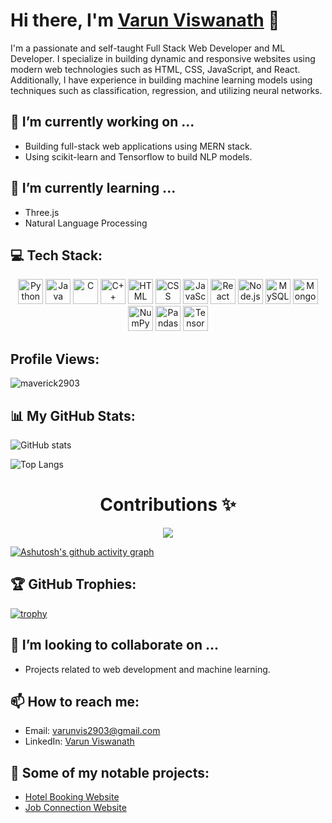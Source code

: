 # Hi there, I'm [Varun Viswanath](https://github.com/maverick2903) 👋

<!--[![Typing SVG](https://readme-typing-svg.demolab.com?font=Fira+Code&weight=500&size=27&pause=1000&background=952FFF00&width=435&lines=A+Passionate+CS+Student;)](https://git.io/typing-svg) !-->

I'm a passionate and self-taught Full Stack Web Developer and ML Developer. I specialize in building dynamic and responsive websites using modern web technologies such as HTML, CSS, JavaScript, and React. Additionally, I have experience in building machine learning models using techniques such as classification, regression, and utilizing neural networks.

## 🔭 I’m currently working on ...
- Building full-stack web applications using MERN stack.
- Using scikit-learn and Tensorflow to build NLP models.

## 🌱 I’m currently learning ...
- Three.js
- Natural Language Processing

## 💻 Tech Stack:

<p align="center">
  <img src="https://img.icons8.com/color/48/000000/python.png" alt="Python" width="40" height="40"/>
  <img src="https://img.icons8.com/color/48/000000/java-coffee-cup-logo.png" alt="Java" width="40" height="40"/>
  <img src="https://img.icons8.com/color/48/000000/c-programming.png" alt="C" width="40" height="40"/>
  <img src="https://img.icons8.com/color/48/000000/c-plus-plus-logo.png" alt="C++" width="40" height="40"/>
  <img src="https://img.icons8.com/color/48/000000/html-5--v1.png" alt="HTML" width="40" height="40"/>
  <img src="https://img.icons8.com/color/48/000000/css3.png" alt="CSS" width="40" height="40"/>
  <img src="https://img.icons8.com/color/48/000000/javascript.png" alt="JavaScript" width="40" height="40"/>
  <img src="https://img.icons8.com/color/48/000000/react-native.png" alt="React" width="40" height="40"/>
  <img src="https://img.icons8.com/color/48/000000/nodejs.png" alt="Node.js" width="40" height="40"/>
  <img src="https://img.icons8.com/color/48/000000/mysql-logo.png" alt="MySQL" width="40" height="40"/>
  <img src="https://img.icons8.com/color/48/000000/mongodb.png" alt="MongoDB" width="40" height="40"/>
  <img src="https://img.icons8.com/color/48/000000/numpy.png" alt="NumPy" width="40" height="40"/>
  <img src="https://img.icons8.com/color/48/000000/pandas.png" alt="Pandas" width="40" height="40"/>
  <img src="https://img.icons8.com/color/48/000000/tensorflow.png" alt="TensorFlow" width="40" height="40"/>

</p>

## Profile Views:
<p align="left"> <img src="https://komarev.com/ghpvc/?username=maverick2903&label=Profile%20views&color=0e75b6&style=flat" alt="maverick2903" /> </p>

## 📊 My GitHub Stats:
![GitHub stats](https://github-readme-stats-sigma-five.vercel.app/api?username=maverick2903&show_icons=true&theme=tokyonight)

![Top Langs](https://github-readme-stats-sigma-five.vercel.app/api/top-langs/?username=maverick2903&theme=tokyonight)

<h1 align="center">  Contributions ✨</h1>
<p align="center">
 <a href="https://git.io/streak-stats" align="middle">
    <img src="https://streak-stats.demolab.com?user=maverick2903&theme=android-dark&border_radius=5.9&date_format=j%20M%5B%20Y%5D">
  </a>
  
  [![Ashutosh's github activity graph](https://github-readme-activity-graph.cyclic.app/graph?username=maverick2903&bg_color=000000&color=fd86f5&line=d12ec6&point=d7b2b2&area=true&hide_border=true)](https://github.com/ashutosh00710/github-readme-activity-graph)

## 🏆 GitHub Trophies:
[![trophy](https://github-profile-trophy.vercel.app/?username=maverick2903&theme=onedark)](https://github.com/maverick2903/github-profile-trophy)

## 👯 I’m looking to collaborate on ...
- Projects related to web development and machine learning.



## 📫 How to reach me:
- Email: [varunvis2903@gmail.com](mailto:varunvis2903@gmail.com)
- LinkedIn: [Varun Viswanath](https://www.linkedin.com/in/varun-viswanath-10a3b0222/)

## 🌟 Some of my notable projects:
- [Hotel Booking Website](https://github.com/maverick2903/Unicode_Task1)
- [Job Connection Website](https://github.com/maverick2903/TechTitans_WebDevelopment_Rookies)




